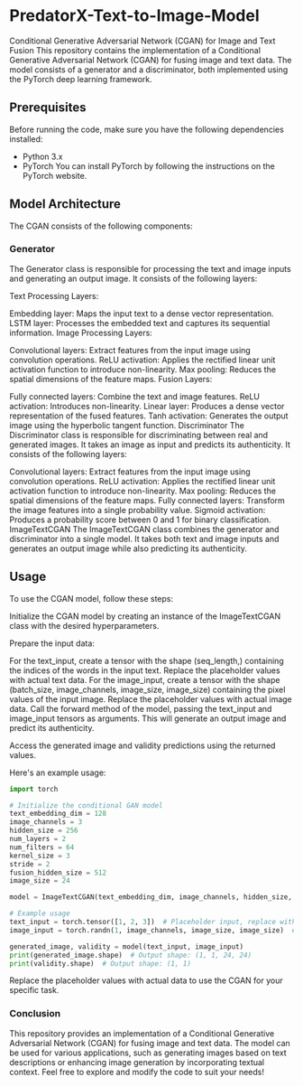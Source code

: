 # PredatorX-Text-to-Image-Model

Conditional Generative Adversarial Network (CGAN) for Image and Text Fusion
This repository contains the implementation of a Conditional Generative Adversarial Network (CGAN) for fusing image and text data. The model consists of a generator and a discriminator, both implemented using the PyTorch deep learning framework.

## Prerequisites
Before running the code, make sure you have the following dependencies installed:

- Python 3.x
- PyTorch
You can install PyTorch by following the instructions on the PyTorch website.

## Model Architecture
The CGAN consists of the following components:

### Generator
The Generator class is responsible for processing the text and image inputs and generating an output image. It consists of the following layers:

Text Processing Layers:

Embedding layer: Maps the input text to a dense vector representation.
LSTM layer: Processes the embedded text and captures its sequential information.
Image Processing Layers:

Convolutional layers: Extract features from the input image using convolution operations.
ReLU activation: Applies the rectified linear unit activation function to introduce non-linearity.
Max pooling: Reduces the spatial dimensions of the feature maps.
Fusion Layers:

Fully connected layers: Combine the text and image features.
ReLU activation: Introduces non-linearity.
Linear layer: Produces a dense vector representation of the fused features.
Tanh activation: Generates the output image using the hyperbolic tangent function.
Discriminator
The Discriminator class is responsible for discriminating between real and generated images. It takes an image as input and predicts its authenticity. It consists of the following layers:

Convolutional layers: Extract features from the input image using convolution operations.
ReLU activation: Applies the rectified linear unit activation function to introduce non-linearity.
Max pooling: Reduces the spatial dimensions of the feature maps.
Fully connected layers: Transform the image features into a single probability value.
Sigmoid activation: Produces a probability score between 0 and 1 for binary classification.
ImageTextCGAN
The ImageTextCGAN class combines the generator and discriminator into a single model. It takes both text and image inputs and generates an output image while also predicting its authenticity.

## Usage
To use the CGAN model, follow these steps:

Initialize the CGAN model by creating an instance of the ImageTextCGAN class with the desired hyperparameters.

Prepare the input data:

For the text_input, create a tensor with the shape (seq_length,) containing the indices of the words in the input text. Replace the placeholder values with actual text data.
For the image_input, create a tensor with the shape (batch_size, image_channels, image_size, image_size) containing the pixel values of the input image. Replace the placeholder values with actual image data.
Call the forward method of the model, passing the text_input and image_input tensors as arguments. This will generate an output image and predict its authenticity.

Access the generated image and validity predictions using the returned values.

Here's an example usage:
```python
import torch

# Initialize the conditional GAN model
text_embedding_dim = 128
image_channels = 3
hidden_size = 256
num_layers = 2
num_filters = 64
kernel_size = 3
stride = 2
fusion_hidden_size = 512
image_size = 24

model = ImageTextCGAN(text_embedding_dim, image_channels, hidden_size, num_layers, num_filters, kernel_size, stride, fusion_hidden_size, image_size)

# Example usage
text_input = torch.tensor([1, 2, 3])  # Placeholder input, replace with actual text data
image_input = torch.randn(1, image_channels, image_size, image_size)  # Placeholder input, replace with actual image data

generated_image, validity = model(text_input, image_input)
print(generated_image.shape)  # Output shape: (1, 1, 24, 24)
print(validity.shape)  # Output shape: (1, 1)
```

Replace the placeholder values with actual data to use the CGAN for your specific task.

### Conclusion
This repository provides an implementation of a Conditional Generative Adversarial Network (CGAN) for fusing image and text data. The model can be used for various applications, such as generating images based on text descriptions or enhancing image generation by incorporating textual context. Feel free to explore and modify the code to suit your needs!

